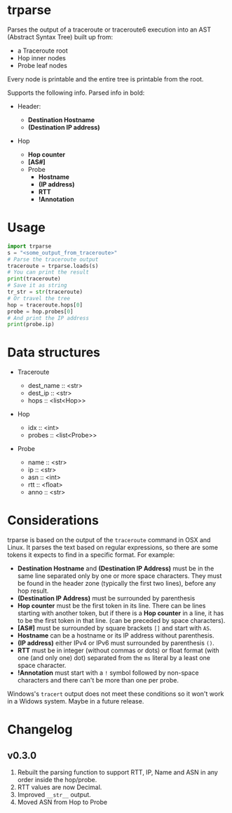 # trparse

Parses the output of a traceroute or traceroute6 execution into an AST
(Abstract Syntax Tree) built up from:

-   a Traceroute root
-   Hop inner nodes
-   Probe leaf nodes

Every node is printable and the entire tree is printable from the root.

Supports the following info. Parsed info in bold:

- Header:
    - **Destination Hostname**
    - **(Destination IP address)**

- Hop
    - **Hop counter**
    - **[AS\#]**
    - Probe
        - **Hostname**
        - **(IP address)**
        - **RTT**
        - **!Annotation**

# Usage

```python
import trparse
s = "<some_output_from_traceroute>"
# Parse the traceroute output
traceroute = trparse.loads(s)
# You can print the result
print(traceroute)
# Save it as string
tr_str = str(traceroute) 
# Or travel the tree
hop = traceroute.hops[0]
probe = hop.probes[0]
# And print the IP address
print(probe.ip)
```

# Data structures

- Traceroute
    - dest_name :: \<str\>
    - dest_ip :: \<str\>
    - hops :: \<list\<Hop\>\>

- Hop
    - idx :: \<int\>
    - probes :: \<list\<Probe\>\>

- Probe
    - name :: \<str\>
    - ip :: \<str\>
    - asn :: \<int\>
    - rtt :: \<float\>
    - anno :: \<str\>

# Considerations

trparse is based on the output of the `traceroute` command in OSX and
Linux. It parses the text based on regular expressions, so there are
some tokens it expects to find in a specific format. For example:

-   **Destination Hostname** and **(Destination IP Address)** must be in
    the same line separated only by one or more space characters. They
    must be found in the header zone (typically the first two lines),
    before any hop result.
-   **(Destination IP Address)** must be surrounded by parenthesis
-   **Hop counter** must be the first token in its line. There can be
    lines starting with another token, but if there is a **Hop counter**
    in a line, it has to be the first token in that line. (can be
    preceded by space characters).
-   **[AS\#]** must be surrounded by square brackets `[]` and start with
    `AS`.
-   **Hostname** can be a hostname or its IP address without parenthesis.
-   **(IP address)** either IPv4 or IPv6 must surrounded by parenthesis
    `()`.
-   **RTT** must be in integer (without commas or dots) or float format
    (with one (and only one) dot) separated from the `ms` literal by a
    least one space character.
-   **!Annotation** must start with a `!` symbol followed by non-space
    characters and there can't be more than one per probe.

Windows's `tracert` output does not meet these conditions so it won't
work in a Widows system. Maybe in a future release.

# Changelog

## v0.3.0
1. Rebuilt the parsing function to support RTT, IP, Name and ASN in any order inside the hop/probe.
2. RTT values are now Decimal.
3. Improved `__str__` output.
4. Moved ASN from Hop to Probe
